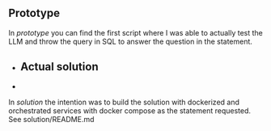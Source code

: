 ## Prototype

In _prototype_ you can find the first script where I was able to actually test the LLM and throw the query in SQL to answer the question in the statement.

* ## Actual solution
* 
In _solution_ the intention was to build the solution with dockerized and orchestrated services with docker compose as the statement requested. See solution/README.md 
